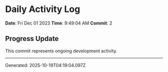 # Daily Activity Log

**Date**: Fri Dec 01 2023
**Time**: 9:49:04 AM
**Commit**: 2

## Progress Update

This commit represents ongoing development activity.

---
Generated: 2025-10-19T04:19:04.097Z
